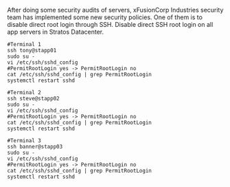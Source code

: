 After doing some security audits of servers, xFusionCorp Industries security team has implemented some new security policies. One of them is to disable direct root login through SSH.
Disable direct SSH root login on all app servers in Stratos Datacenter.

```
#Terminal 1
ssh tony@stapp01
sudo su -
vi /etc/ssh/sshd_config
#PermitRootLogin yes -> PermitRootLogin no
cat /etc/ssh/sshd_config | grep PermitRootLogin
systemctl restart sshd

#Terminal 2
ssh steve@stapp02
sudo su -
vi /etc/ssh/sshd_config
#PermitRootLogin yes -> PermitRootLogin no
cat /etc/ssh/sshd_config | grep PermitRootLogin
systemctl restart sshd

#Terminal 3
ssh banner@stapp03
sudo su -
vi /etc/ssh/sshd_config
#PermitRootLogin yes -> PermitRootLogin no
cat /etc/ssh/sshd_config | grep PermitRootLogin
systemctl restart sshd
```

